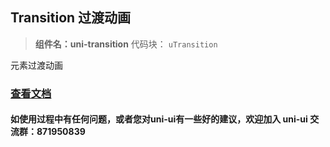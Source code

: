 ## Transition 过渡动画

> **组件名：uni-transition**
> 代码块： `uTransition`


元素过渡动画

### [查看文档](https://uniapp.dcloud.io/component/uniui/uni-transition)

#### 如使用过程中有任何问题，或者您对uni-ui有一些好的建议，欢迎加入 uni-ui 交流群：871950839 